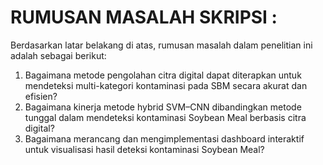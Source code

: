 # RUMUSAN MASALAH SKRIPSI : 
Berdasarkan latar belakang di atas, rumusan masalah dalam penelitian ini adalah sebagai berikut:
1. Bagaimana metode pengolahan citra digital dapat diterapkan untuk mendeteksi multi-kategori kontaminasi pada SBM secara akurat dan efisien? 
2. Bagaimana kinerja metode hybrid SVM–CNN dibandingkan metode tunggal dalam mendeteksi kontaminasi Soybean Meal berbasis citra digital?
3. Bagaimana merancang dan mengimplementasi dashboard interaktif untuk visualisasi hasil deteksi kontaminasi Soybean Meal?


